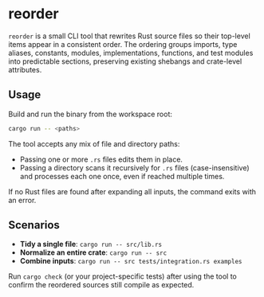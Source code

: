 # reorder

`reorder` is a small CLI tool that rewrites Rust source files so their top-level items appear in a consistent order. The ordering groups imports, type aliases, constants, modules, implementations, functions, and test modules into predictable sections, preserving existing shebangs and crate-level attributes.

## Usage

Build and run the binary from the workspace root:

```bash
cargo run -- <paths>
```

The tool accepts any mix of file and directory paths:

- Passing one or more `.rs` files edits them in place.
- Passing a directory scans it recursively for `.rs` files (case-insensitive) and processes each one once, even if reached multiple times.

If no Rust files are found after expanding all inputs, the command exits with an error.

## Scenarios

- **Tidy a single file**: `cargo run -- src/lib.rs`
- **Normalize an entire crate**: `cargo run -- src`
- **Combine inputs**: `cargo run -- src tests/integration.rs examples`

Run `cargo check` (or your project-specific tests) after using the tool to confirm the reordered sources still compile as expected.
